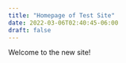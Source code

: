 ```yaml
---
title: "Homepage of Test Site"
date: 2022-03-06T02:40:45-06:00
draft: false
---
```


Welcome to the new site!
